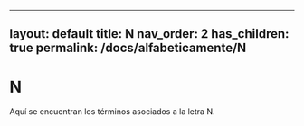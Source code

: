 
---
layout: default
title: N
nav_order: 2
has_children: true
permalink: /docs/alfabeticamente/N
---

# N

Aquí se encuentran los términos asociados a la letra N.
